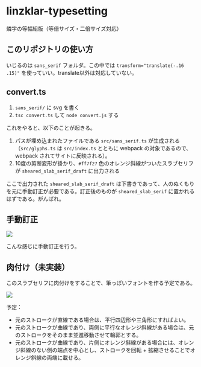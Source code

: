 # linzklar-typesetting
燐字の等幅組版（等倍サイズ・二倍サイズ対応）

## このリポジトリの使い方
いじるのは `sans_serif` フォルダ。この中では `transform="translate(-.16 .15)"` を使っていい。translate以外は対応していない。

## convert.ts
1. `sans_serif/` に svg を書く
2. `tsc convert.ts` して `node convert.js` する

これをやると、以下のことが起きる。

1. パスが埋め込まれたファイルである `src/sans_serif.ts` が生成される（`src/glyphs.ts` は `src/index.ts` とともに webpack の対象であるので、 webpack されてサイトに反映される）。 
2. 10度の剪断変形が掛かり、`#ff7f27` 色のオレンジ斜線がついたスラブセリフが `sheared_slab_serif_draft` に出力される

ここで出力された `sheared_slab_serif_draft` は下書きであって、人のぬくもりを元に手動訂正が必要である。訂正後のものが `sheared_slab_serif` に置かれるはずである。がんばれ。

## 手動訂正
![](https://github.com/sozysozbot/linzklar-typesetting/blob/main/slab_serif.png)

こんな感じに手動訂正を行う。

## 肉付け（未実装）
このスラブセリフに肉付けをすることで、筆っぽいフォントを作る予定である。

![](https://github.com/sozysozbot/linzklar-typesetting/blob/main/肉付け.svg)

予定：
* 元のストロークが直線である場合は、平行四辺形や三角形にすればよい。
* 元のストロークが曲線であり、両側に平行なオレンジ斜線がある場合は、元のストロークをそのまま並進移動させて輪郭とする。
* 元のストロークが曲線であり、片側にオレンジ斜線がある場合には、オレンジ斜線のない側の端点を中心とし、ストロークを回転 + 拡縮させることでオレンジ斜線の両端に載せる。
